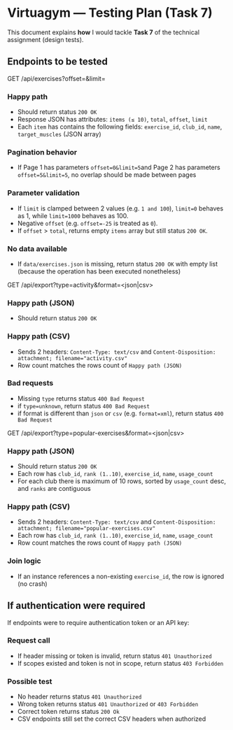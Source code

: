 # Virtuagym — Testing Plan (Task 7)

This document explains **how** I would tackle **Task 7** of the technical assignment (design tests).

## Endpoints to be tested

GET /api/exercises?offset=<n>&limit=<m>

### Happy path
- Should return status `200 OK`
- Response JSON has attributes: `items (≤ 10)`, `total`, `offset`, `limit`
- Each `item` has contains the following fields: `exercise_id`, `club_id`, `name`, `target_muscles` (JSON array)

### Pagination behavior
- If Page 1 has parameters `offset=0&limit=5`and Page 2 has parameters `offset=5&limit=5`, no overlap should be made between pages

### Parameter validation
- If `limit` is clamped between 2 values (e.g. `1 and 100`), `limit=0` behaves as 1, while `limit=1000` behaves as 100.
- Negative `offset` (e.g. `offset=-25` is treated as `0`).
- If `offset` > `total`, returns empty `items` array but still status `200 OK`.

### No data available
- If `data/exercises.json` is missing, return status `200 OK` with empty list (because the operation has been executed nonetheless)

GET /api/export?type=activity&format=<json|csv>

### Happy path (JSON)
- Should return status `200 OK`

### Happy path (CSV)
- Sends 2 headers: `Content-Type: text/csv` and `Content-Disposition: attachment; filename="activity.csv"`
- Row count matches the rows count of `Happy path (JSON)`

### Bad requests
- Missing `type` returns status `400 Bad Request`
- if `type=unknown`, return status `400 Bad Request`
- if format is different than `json` or `csv` (e.g. `format=xml`), return status `400 Bad Request`

GET /api/export?type=popular-exercises&format=<json|csv>

### Happy path (JSON)
- Should return status `200 OK`
- Each row has `club_id`, `rank (1..10)`, `exercise_id`, `name`, `usage_count`
- For each club there is maximum of 10 rows, sorted by `usage_count` desc, and `ranks` are contiguous

### Happy path (CSV)
- Sends 2 headers: `Content-Type: text/csv` and `Content-Disposition: attachment; filename="popular-exercises.csv"`
- Each row has `club_id`, `rank (1..10)`, `exercise_id`, `name`, `usage_count`
- Row count matches the rows count of `Happy path (JSON)`

### Join logic
- If an instance references a non-existing `exercise_id`, the row is ignored (no crash)

## If authentication were required

If endpoints were to require authentication token or an API key:

### Request call
- If header missing or token is invalid, return status `401 Unauthorized`
- If scopes existed and token is not in scope, return status `403 Forbidden`

### Possible test
- No header returns status `401 Unauthorized`
- Wrong token returns status `401 Unauthorized` or `403 Forbidden`
- Correct token returns status `200 Ok`
- CSV endpoints still set the correct CSV headers when authorized